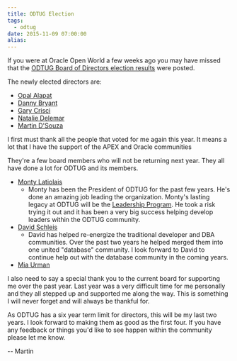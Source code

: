 ```yaml
---
title: ODTUG Election
tags:
  - odtug
date: 2015-11-09 07:00:00
alias:
---
```


If you were at Oracle Open World a few weeks ago you may have missed that the [ODTUG Board of Directors election results](http://archive.skem1.com/Campaigner/Public/t.show?9331d--5txha-19v43px8&amp;_v=2) were posted.

The newly elected directors are:

* [Opal Alapat](https://twitter.com/opal_epm)
* [Danny Bryant](https://twitter.com/dbaontap)
* [Gary Crisci](https://twitter.com/garycrisci)
* [Natalie Delemar](https://twitter.com/essbaselady)
* [Martin D'Souza](https://twitter.com/martindsouza)

I first must thank all the people that voted for me again this year. It means a lot that I have the support of the APEX and Oracle communities

They're a few board members who will not be returning next year. They all have done a lot for ODTUG and its members.

* [Monty Latiolais](https://twitter.com/monty_latiolais)
  * Monty has been the President of ODTUG for the past few years. He's done an amazing job leading the organization. Monty's lasting legacy at ODTUG will be the [Leadership Program](http://www.odtug.com/p/cm/ld/fid=127). He took a risk trying it out and it has been a very big success helping develop leaders within the ODTUG community.
* [David Schleis](https://twitter.com/dschleis)
  * David has helped re-energize the traditional developer and DBA communities. Over the past two years he helped merged them into one united "database" community. I look forward to David to continue help out with the database community in the coming years.
*   [Mia Urman](https://twitter.com/miaurman)

I also need to say a special thank you to the current board for supporting me over the past year. Last year was a very difficult time for me personally and they all stepped up and supported me along the way. This is something I will never forget and will always be thankful for.

As ODTUG has a six year term limit for directors, this will be my last two years. I look forward to making them as good as the first four. If you have any feedback or things you'd like to see happen within the community please let me know.

-- Martin

